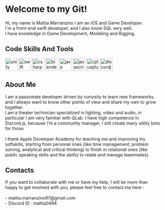 <h1 align="left">Welcome to my Git!</h1>


<p align="left">Hi, my name is Mattia Marranzino I am an iOS and Game Developer.<br>
I'm a front-end swift developer, and I also know SQL very well. <br> I have knowledge in Game Development, Modeling and Rigging.


<h2 align="left">Code Skills And Tools </h2>


<p align="left"><img src="https://cdn.jsdelivr.net/gh/devicons/devicon/icons/unity/unity-original.svg" height="40" alt="unity logo"/> <img src="https://cdn.jsdelivr.net/gh/devicons/devicon/icons/swift/swift-original.svg" height="40" alt="swift logo"/> <img src="https://cdn.jsdelivr.net/gh/devicons/devicon/icons/csharp/csharp-original.svg" height="40" alt="csharp logo"/> <img src="https://cdn.jsdelivr.net/gh/devicons/devicon/icons/blender/blender-original.svg" height="40" alt="blender logo"/> <img src="https://cdn.jsdelivr.net/gh/devicons/devicon/icons/java/java-original.svg" height="40" alt="java logo"/> <img src="https://cdn.jsdelivr.net/gh/devicons/devicon/icons/javascript/javascript-original.svg" height="40" alt="javascript logo"/> <img src="https://cdn.jsdelivr.net/gh/devicons/devicon/icons/cplusplus/cplusplus-original.svg" height="40" alt="cplusplus logo"/> <img src="https://cdn.jsdelivr.net/gh/devicons/devicon/icons/discordjs/discordjs-original.svg" height="40" alt="discordjs logo"/></p>



<h2 align="left">About Me </h2>
I am a passionate developer driven by curiosity to learn new frameworks, and I always want to know other points of view and share my own to grow together.<br> 
I am a theater technician specialized in lighting, video and audio, in particular I am very familiar with QLab.
I have high competence in Discord.js, because I'm a community manager, I still create many utility bots for those.
<br> 
<br>
I thank Apple Developer Academy for teaching me and improving my softskills, starting from personal ones (like time management, problem solving, analytical and critical thinking) to finish in relational ones (like public speaking skills and the ability to relate and manage teammates).

<h2 align="left">Contacts</h2>
If you want to collaborate with me or have my help, I will be more than happy to get involved with you, please feel free to contact me here : <br>
<br>
- mattia.marranzino97@gmail.com <br>
- Discord ID : mattia0494 

